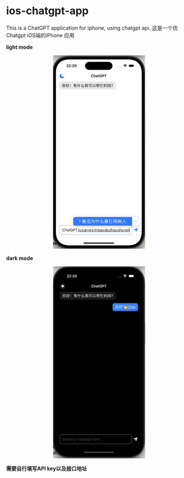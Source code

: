 # ios-chatgpt-app
This is a ChatGPT application for iphone, using chatgpt api.
这是一个仿Chatgpt iOS端的iPhone 应用

**light mode**

<p align="center">
  <img src="https://github.com/zhuolhc/ios-chatgpt-app/blob/main/%E6%88%AA%E5%B1%8F2024-09-13%2022.29.39.png?raw=true" width="250">
</p>

**dark mode**

<p align="center">
  <img src="https://github.com/zhuolhc/ios-chatgpt-app/blob/main/%E6%88%AA%E5%B1%8F2024-09-13%2022.29.58.png?raw=true" width="250">
</p>

**需要自行填写API key以及接口地址**
